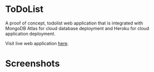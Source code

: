 # ToDoList

A proof of concept, todolist web application that is integrated with MongoDB Atlas for cloud database deployment and Heroku for cloud application deployment.

Visit live web application [here](https://historic-arches-58388.herokuapp.com/).

# Screenshots

